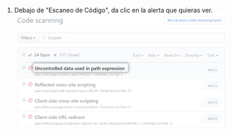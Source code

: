 1. Debajo de "Escaneo de Código", da clic en la alerta que quieras ver. ![Lista de alertas de {% data variables.product.prodname_code_scanning %}](/assets/images/help/repository/code-scanning-click-alert.png)
